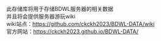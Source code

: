 此存储库将用于存储BDWL服务器的相关数据  
并且将会提供服务器游玩wiki  
wiki站点：https://github.com/ckckh2023/BDWL-DATA/wiki  
官方网站：https://ckckh2023.github.io/BDWL-DATA/  
